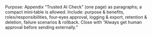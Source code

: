 Purpose: Appendix “Trusted AI Check” (one page) as paragraphs; a compact mini‑table is allowed.
Include: purpose & benefits, roles/responsibilities, four‑eyes approval, logging & export, retention & deletion, failure scenarios & rollback. Close with “Always get human approval before sending externally.”
